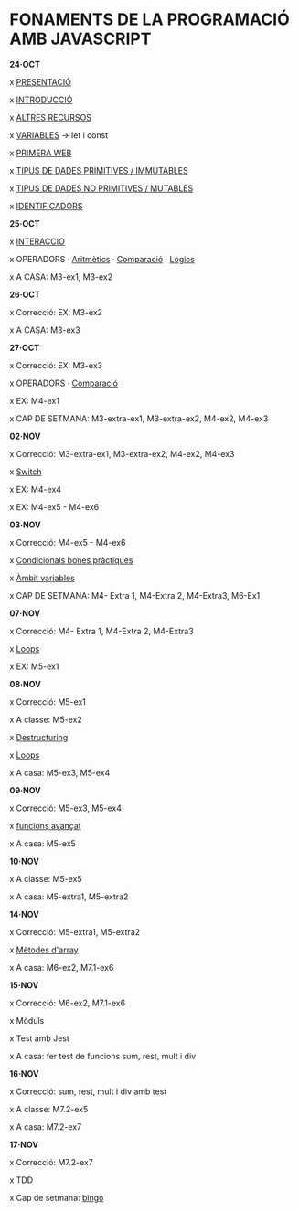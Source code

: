 # FONAMENTS DE LA PROGRAMACIÓ AMB JAVASCRIPT

**24·OCT**

x [PRESENTACIÓ](./presentacio/presentacio.md)

x [INTRODUCCIÓ](./introduccio/introduccio.md)

x [ALTRES RECURSOS](./altres-recursos/altres-recursos.md)

x [VARIABLES](./variables/variables.md) -> let i const

x [PRIMERA WEB](./primera-web/primera-web.md)

x [TIPUS DE DADES PRIMITIVES / IMMUTABLES](./tipus-de-dades/primitives.md)

x [TIPUS DE DADES NO PRIMITIVES / MUTABLES](./tipus-de-dades/no-primitives.md) 

x [IDENTIFICADORS](./identificadors/identificadors.md)

**25·OCT**

x [INTERACCIO](./interaccio/interaccio.md)

x OPERADORS
    · [Aritmètics](./operadors/aritmetics.md)
    · [Comparació](./operadors/comparacio.md)
    · [Lògics](./operadors/logics.md)

x A CASA: M3-ex1, M3-ex2

**26·OCT**

x Correcció: EX: M3-ex2

x A CASA: M3-ex3

**27·OCT**

x Correcció: EX: M3-ex3

x OPERADORS
    · [Comparació](./operadors/comparacio.md)

x EX: M4-ex1

x CAP DE SETMANA: M3-extra-ex1, M3-extra-ex2, M4-ex2, M4-ex3

**02·NOV**

x Correcció: M3-extra-ex1, M3-extra-ex2, M4-ex2, M4-ex3

x [Switch](./switch/switch.md)

x EX: M4-ex4

x EX: M4-ex5 - M4-ex6

**03·NOV**

x Correcció: M4-ex5 - M4-ex6

x [Condicionals bones pràctiques](./condicionals-bones-practiques/condicionals-bones-practiques.md)

x [Àmbit variables](./variables/ambit-variables.md)

x CAP DE SETMANA: M4- Extra 1, M4-Extra 2, M4-Extra3, M6-Ex1

**07·NOV**

x Correcció: M4- Extra 1, M4-Extra 2, M4-Extra3

x [Loops](./loops/loops.md)

x EX: M5-ex1

**08·NOV**

x Correcció: M5-ex1

x A classe: M5-ex2

x [Destructuring](./desctructuracio/destructuracio.md)

x [Loops](./loops/loops.md)

x A casa: M5-ex3, M5-ex4

**09·NOV**

x Correcció: M5-ex3, M5-ex4

x [funcions avançat](./funcions/funcions-avan%C3%A7at.md)

x A casa: M5-ex5

**10·NOV**

x A classe: M5-ex5

x A casa: M5-extra1, M5-extra2

**14·NOV**

x Correcció: M5-extra1, M5-extra2

x [Mètodes d'array](./metodes-array)

x A casa: M6-ex2, M7.1-ex6

**15·NOV**

x Correcció: M6-ex2, M7.1-ex6

x Mòduls

x Test amb Jest

x A casa: fer test de funcions sum, rest, mult i div

**16·NOV**

x Correcció: sum, rest, mult i div amb test

x A classe: M7.2-ex5

x A casa: M7.2-ex7

**17·NOV**

x Correcció: M7.2-ex7

x TDD

x Cap de setmana: [bingo](./bingo-exercise/readme.md)






